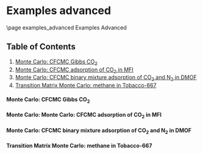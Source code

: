 # Examples advanced
\page examples_advanced Examples Advanced


## Table of Contents
1. [Monte Carlo: CFCMC Gibbs CO<sub>2</sub>](#Example_1)
2. [Monte Carlo: CFCMC adsorption of CO<sub>2</sub> in MFI](#Example_2)
3. [Monte Carlo: CFCMC binary mixture adsorption of CO<sub>2</sub> and N<sub>2</sub> in DMOF](#Example_3)
4. [Transition Matrix Monte Carlo: methane in Tobacco-667](#Example_4)


#### Monte Carlo: CFCMC Gibbs CO<sub>2</sub><a name="Example_1"></a>

#### Monte Carlo: Monte Carlo: CFCMC adsorption of  CO<sub>2</sub> in MFI<a name="Example_2"></a>

#### Monte Carlo: CFCMC binary mixture adsorption of CO<sub>2</sub> and N<sub>2</sub> in DMOF<a name="Example_3"></a>

#### Transition Matrix Monte Carlo: methane in Tobacco-667<a name="Example_4"></a>



